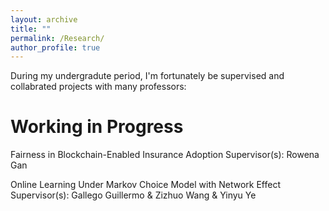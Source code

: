 ```yaml
---
layout: archive
title: ""
permalink: /Research/
author_profile: true
---
```


During my undergradute period, I'm fortunately be supervised and collabrated projects with many professors: 

Working in Progress
=====
Fairness in Blockchain-Enabled Insurance Adoption 
Supervisor(s): Rowena Gan

Online Learning Under Markov Choice Model with Network Effect 
Supervisor(s): Gallego Guillermo & Zizhuo Wang & Yinyu Ye

